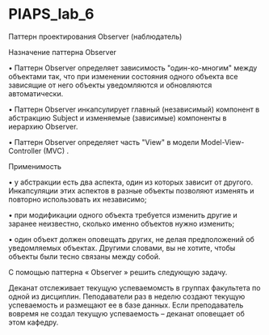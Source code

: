 # PIAPS_lab_6
Паттерн проектирования Observer (наблюдатель)

Назначение паттерна Observer

•	Паттерн Observer определяет зависимость "один-ко-многим" между объектами так, что при изменении состояния одного объекта 
все зависящие от него объекты уведомляются и обновляются автоматически. 

•	Паттерн Observer инкапсулирует главный (независимый) компонент в абстракцию Subject и изменяемые (зависимые) компоненты в 
иерархию Observer. 

•	Паттерн Observer определяет часть "View" в модели Model-View-Controller (MVC) . 


Применимость

•	у абстракции есть два аспекта, один из которых зависит от другого. Инкапсуляции этих аспектов в разные объекты позволяют 
изменять и повторно использовать их независимо;

•	при модификации одного объекта требуется изменить другие и заранее неизвестно, сколько именно объектов нужно изменить;

•	один объект должен оповещать других, не делая предположений об уведомляемых объектах. Другими словами, вы не хотите,
чтобы объекты были тесно связаны между собой.

С помощью паттерна « Observer » решить следующую задачу.

Деканат отслеживает текущую успеваемомсть в группах факультета по одной из дисциплин. 
Пеподаватели раз в неделю создают текущую успеваемость и размещают ее в базе данных. 
Если преподаватель вовремя не создал текущую успеваемость – деканат оповещает об этом кафедру. 

